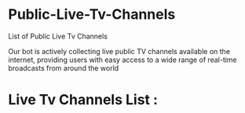 # Public-Live-Tv-Channels
List of Public Live Tv Channels

Our bot is actively collecting live public TV channels available on the internet, providing users with easy access to a wide range of real-time broadcasts from around the world

# Live Tv Channels List :

